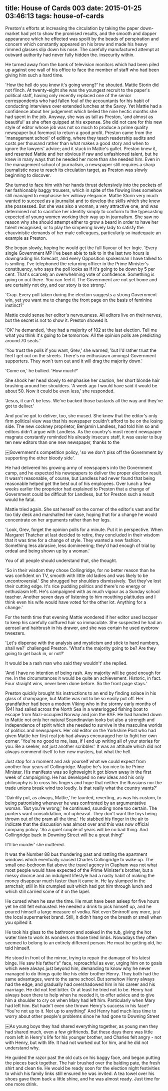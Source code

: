 title: House of Cards 003
date: 2015-01-25 03:46:13
tags: house-of-cards
---

Preston's efforts at increasing the circulation by taking the paper down-market had yet to show the promised results, and the smooth and dapper appearance which he effected was spoilt by the beads of perspiration and concern which constantly appeared on his brow and made his heavy rimmed glasses slip down his nose. The carefully manufactured attempt at outward authority had never fully hidden the. insecurity within.

He turned away from the bank of television monitors which had been piled up against one wall of his office to face the member of staff who had been giving him such a hard time.

'How the hell do you know it's going wrong?' he shouted. Mattie Storin did not flinch. At twenty-eight she was the youngest recruit to the paper's political staff, having only recently replaced one of the senior correspondents who had fallen foul of the accountants for his habit of conducting interviews over extended lunches at the Savoy. Yet Mattie had a confidence about her judgement which belied the nine hectic months she had spent in the job. Anyway, she was as tall as Preston, 'and almost as beautiful' as she often quipped at his expense. She did not care for this new style of editor whose job was not so much to produce a prime quality newspaper but foremost to return a good profit. Preston came from the 'management school' of editing, where they teach readership audits and costs per thousand rather than what makes a good story and when to ignore the lawyers' advice; and it stuck in Mattie's gullet. Preston knew it, and resented Mattie and her obvious if raw and unfashioned talent, but he knew in many ways that he needed her more than she needed him. Even in the management school of journalism, a newspaper still requires a sharp journalistic nose to reach its circulation target, as Preston was slowly beginning to discover.

She turned to face him with her hands thrust defensively into the pockets of her fashionably baggy trousers, which in spite of the flowing lines somehow still managed to emphasise her willowy elegance. Mattie Storin very much wanted to succeed as a journalist and to develop the skills which she knew she possessed. But she was also a woman, a very attractive one, and was determined not to sacrifice her identity simply to conform to the typecasting expected of young women working their way up in journalism. She saw no reason why she should attempt either to grow a beard in order to have her talent recognised, or to play the simpering lovely lady to satisfy the chauvinistic demands of her male colleagues, particularly so inadequate an example as Preston.

She began slowly, hoping he would get the full flavour of her logic. 'Every single Government MP I've been able to talk to in the last two hours is downgrading his forecast, and every Opposition spokesman I have talked to is smiling. I've telephoned the returning officer in the Prime Minister's constituency, who says the poll looks as if it's going to be down by 5 per cent. That's scarcely an overwhelming vote of confidence. Something is going on out there. You can feel it. The Government are not yet home and are certainly not dry, and our story is too strong.’

'Crap. Every poll taken during the election suggests a strong Government win, yet you want me to change the front page on the basis of feminine instinct?'

Mattie could sense her editor's nervousness. All editors live on their nerves, but the secret is not to show it. Preston showed it.

'OK’ he demanded, 'they had a majority of 102 at the last election. Tell me what you think it's going to be tomorrow. All the opinion polls are predicting around 70 seats.'

'You trust the polls if you want, Grev,' she warned, 'but I'd rather trust the feel I get out on the streets. There's no enthusiasm amongst Government supporters. They won't turn out and it will drag the majority down.'

'Come on,' he bullied. 'How much?'

She shook her head slowly to emphasise her caution, her short blonde hair brushing around her shoulders. 'A week ago I would have said it would be about 50. Now it could be even less,' she responded.

‘Jesus, it can't be less. We've backed those bastards all the way and they've got to deliver.'

And you've got to deliver, too, she mused. She knew that the editor's only firm political view was that his newspaper couldn't afford to be on the losing side. The new cockney proprietor, Benjamin Landless, had told him so and editors didn't argue with Landless. As the country's most recent newspaper magnate constantly reminded his already insecure staff, it was easier to buy ten new editors than one new newspaper, thanks to the

￼Government's competition policy, 'so we don't piss off the Government by supporting the other bloody side'.

He had delivered his growing army of newspapers into the Government camp, and he expected his newspapers to deliver the proper election result. It wasn't reasonable, of course, but Landless had never found that being reasonable helped get the best out of his employees. Over lunch a few weeks earlier the proprietor had explained to Preston that a change of Government could be difficult for Landless, but for Preston such a result would he fatal.

Mattie tried again. She sat herself on the corner of the editor's vast and far too tidy desk and marshalled her case, hoping that for a change he would concentrate on her arguments rather than her legs.

'Look, Grev, forget the opinion polls for a minute. Put it in perspective. When Margaret Thatcher at last decided to retire, they concluded in their wisdom that it was time for a change of style. They wanted a new fashion. Something less abrasive, less domineering; they'd had enough of trial by ordeal and being shown up by a woman.'

You of all people should understand that, she thought.

'So in their wisdom they chose Collingridge, for no better reason than he was confident on TV, smooth with little old ladies and was likely to be uncontroversial.' She shrugged her shoulders dismissively. 'But they've lost their cutting edge. It's rice pudding politics and there's no energy or enthusiasm left. He's campaigned with as much vigour as a Sunday school teacher. Another seven days of listening to him mouthing platitudes and I think even his wife would have voted for the other lot. Anything for a change.'

For the tenth time that evening Mattie wondered if her editor used lacquer to keep his carefully coiffured hair so immaculate. She suspected he had an aerosol and hairbrush in his drawer, and she was certain he used eyebrow tweezers.

'Let's dispense with the analysis and mysticism and stick to hard numbers, shall we?' challenged Preston. 'What's the majority going to be? Are they going to get back in, or not?'

It would be a rash man who said they wouldn't’ she replied.

'And I have no intention of being rash. Any majority will be good enough for me. In the circumstances it would be quite an achievement. Historic, in fact. Four straight wins, never been done before. So the front page stays.'

Preston quickly brought his instructions to an end by finding solace in his glass of champagne, but Mattie was not to be so easily put off. Her grandfather had been a modem Viking who in the stormy early months of 1941 had sailed across the North Sea in a waterlogged fishing boat to escape from Nazi-occupied Norway and join the RAF. He had handed down to Mattie not only her natural Scandinavian looks but also a strength and independence of spirit which she needed to survive in the masculine worlds of politics and newspapers. Her old editor on the Yorkshire Post who had given Mattie her first real job had always encouraged her to fight her own corner. 'You're no good to me, lass, if I end up writing all of your stories for you. Be a seeker, not just another scribbler.' It was an attitude which did not always commend itself to her new masters, but what the hell.

Just stop for a moment and ask yourself what we could expect from another four years of Collingridge. Maybe he's too nice to be Prime Minister. His manifesto was so lightweight it got blown away in the first week of campaigning. He has developed no new ideas and his only philosophy is to cross his fingers and hope that neither the Russians nor the trade unions break wind too loudly. Is that really what the country wants?'

'Daintily put, as always, Mattie,' he taunted, reverting, as was his custom, to being patronising whenever he was confronted by an argumentative woman. 'But you're wrong,' he continued, sounding none too certain. The punters want consolidation, not upheaval. They don't want the toys being thrown out of the pram all the time.' He stabbed his finger in the air to indicate that the discussion was almost over and this was now official company policy. 'So a quiet couple of years will be no bad thing. And Collingridge back in Downing Street will be a great thing!'

It'll be murder’ she muttered.

It was the Number 88 bus thundering past and rattling the apartment windows which eventually caused Charles Collingridge to wake up. The small one-bedroom flat above the travel agency in Clapham was not what most people would have expected of the Prime Minister's brother, but a messy divorce and an indulgent lifestyle had a nasty habit of making the money disappear much faster than it came in. He lay slumped in the armchair, still in his crumpled suit which had got him through lunch and which still carried some of it on the lapel.

He cursed when he saw the time. He must have been asleep for five hours yet he still felt exhausted. He needed a drink to pick himself up, and he poured himself a large measure of vodka. Not even Smirnoff any more, just the local supermarket brand. Still, it didn't hang on the breath or smell when you spilled it.

He took his glass to the bathroom and soaked in the tub, giving the hot water time to work its wonders on those tired limbs. Nowadays they often seemed to belong to an entirely different person. He must be getting old, he told himself.

He stood in front of the mirror, trying to repair the damage of his latest binge. He saw his father's" face, reproachful as ever, urging him on to goals which were always just beyond him, demanding to know why he never managed to do things quite like his elder brother Henry. They both had the same advantages, went to the same school. But somehow Henry always had the edge, and gradually had overshadowed him in his career and his marriage. He did not feel bitter. Or at least he tried not to be. Henry had always been there to help when he needed it, to offer advice and to give him a shoulder to cry on when Mary had left him. Particularly when Mary had left him. But hadn't even she thrown Henry's success in his face? 'You're not up to it. Not up to anything!' And Henry had much less time to worry about other people's problems since he had gone to Downing Street

￼As young boys they had shared everything together, as young men they had shared much, even a few girlfriends. But these days there was little room left in Henry's life for his younger brother, and Charles felt angry - not with Henry, but with life. It had not worked out for him, and he did not understand why.

He guided the razor past the old cuts on his baggy face, and began putting the pieces back together. The hair brushed over the balding pate, the fresh shirt and clean tie. He would be ready soon for the election night festivities to which his family links still ensured he was invited. A tea towel over his shoes gave them back a little shine, and he was almost ready. Just time for one more drink.

